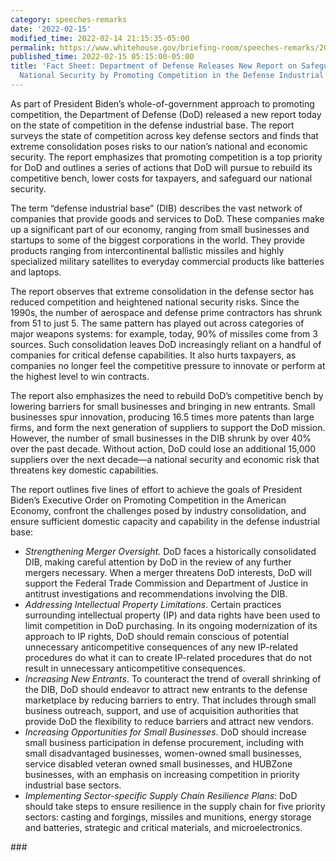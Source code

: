 ```yaml
---
category: speeches-remarks
date: '2022-02-15'
modified_time: 2022-02-14 21:15:35-05:00
permalink: https://www.whitehouse.gov/briefing-room/speeches-remarks/2022/02/15/fact-sheet-department-of-defense-releases-new-report-on-safeguarding-our-national-security-by-promoting-competition-in-the-defense-industrial-base/
published_time: 2022-02-15 05:15:00-05:00
title: 'Fact Sheet: Department of Defense Releases New Report on Safeguarding our
  National Security by Promoting Competition in the Defense Industrial Base'
---
```

 
As part of President Biden’s whole-of-government approach to promoting
competition, the Department of Defense (DoD) released a new report today
on the state of competition in the defense industrial base. The report
surveys the state of competition across key defense sectors and finds
that extreme consolidation poses risks to our nation’s national and
economic security. The report emphasizes that promoting competition is a
top priority for DoD and outlines a series of actions that DoD will
pursue to rebuild its competitive bench, lower costs for taxpayers, and
safeguard our national security. 

The term “defense industrial base” (DIB) describes the vast network of
companies that provide goods and services to DoD. These companies make
up a significant part of our economy, ranging from small businesses and
startups to some of the biggest corporations in the world. They provide
products ranging from intercontinental ballistic missiles and highly
specialized military satellites to everyday commercial products like
batteries and laptops.

The report observes that extreme consolidation in the defense sector has
reduced competition and heightened national security risks. Since the
1990s, the number of aerospace and defense prime contractors has shrunk
from 51 to just 5. The same pattern has played out across categories of
major weapons systems: for example, today, 90% of missiles come from 3
sources. Such consolidation leaves DoD increasingly reliant on a handful
of companies for critical defense capabilities. It also hurts taxpayers,
as companies no longer feel the competitive pressure to innovate or
perform at the highest level to win contracts.

The report also emphasizes the need to rebuild DoD’s competitive bench
by lowering barriers for small businesses and bringing in new entrants.
Small businesses spur innovation, producing 16.5 times more patents than
large firms, and form the next generation of suppliers to support the
DoD mission. However, the number of small businesses in the DIB shrunk
by over 40% over the past decade. Without action, DoD could lose an
additional 15,000 suppliers over the next decade—a national security and
economic risk that threatens key domestic capabilities.   

The report outlines five lines of effort to achieve the goals of
President Biden’s Executive Order on Promoting Competition in the
American Economy, confront the challenges posed by industry
consolidation, and ensure sufficient domestic capacity and capability in
the defense industrial base:

-   *Strengthening Merger Oversight.* DoD faces a historically
    consolidated DIB, making careful attention by DoD in the review of
    any further mergers necessary. When a merger threatens DoD
    interests, DoD will support the Federal Trade Commission and
    Department of Justice in antitrust investigations and
    recommendations involving the DIB.  
-   *Addressing Intellectual Property Limitations*. Certain practices
    surrounding intellectual property (IP) and data rights have been
    used to limit competition in DoD purchasing. In its ongoing
    modernization of its approach to IP rights, DoD should remain
    conscious of potential unnecessary anticompetitive consequences of
    any new IP-related procedures do what it can to create IP-related
    procedures that do not result in unnecessary anticompetitive
    consequences.  
-   *Increasing New Entrants*. To counteract the trend of overall
    shrinking of the DIB, DoD should endeavor to attract new entrants to
    the defense marketplace by reducing barriers to entry. That includes
    through small business outreach, support, and use of acquisition
    authorities that provide DoD the flexibility to reduce barriers and
    attract new vendors.  
-   *Increasing Opportunities for Small Businesses*. DoD should increase
    small business participation in defense procurement, including with
    small disadvantaged businesses, women-owned small businesses,
    service disabled veteran owned small businesses, and HUBZone
    businesses, with an emphasis on increasing competition in priority
    industrial base sectors.  
-   *Implementing Sector-specific Supply Chain Resilience Plans*: DoD
    should take steps to ensure resilience in the supply chain for five
    priority sectors: casting and forgings, missiles and munitions,
    energy storage and batteries, strategic and critical materials, and
    microelectronics.

\###
